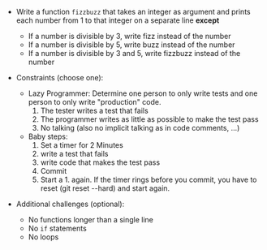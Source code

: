 - Write a function `fizzbuzz` that takes an integer as argument and prints
  each number from 1 to that integer on a separate line **except**

  - If a number is divisible by 3, write fizz instead of the number
  - If a number is divisible by 5, write buzz instead of the number
  - If a number is divisible by 3 and 5, write fizzbuzz instead of the number

- Constraints (choose one):
  - Lazy Programmer: Determine one person to only write tests and one person to only write "production" code.
    1. The tester writes a test that fails
    2. The programmer writes as little as possible to make the test pass
    3. No talking (also no implicit talking as in code comments, ...)
  - Baby steps:
    1. Set a timer for 2 Minutes
    2. write a test that fails
    3. write code that makes the test pass
    4. Commit
    5. Start a 1. again.
    If the timer rings before you commit, you have to reset (git reset --hard)
    and start again.

- Additional challenges (optional):
  - No functions longer than a single line
  - No `if` statements
  - No loops
